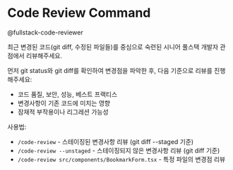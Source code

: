 # Code Review Command

@fullstack-code-reviewer

최근 변경된 코드(git diff, 수정된 파일들)를 중심으로 숙련된 시니어 풀스택 개발자 관점에서 리뷰해주세요.

먼저 git status와 git diff를 확인하여 변경점을 파악한 후, 다음 기준으로 리뷰를 진행해주세요:

- 코드 품질, 보안, 성능, 베스트 프랙티스
- 변경사항이 기존 코드에 미치는 영향
- 잠재적 부작용이나 리그레션 가능성

사용법:

- `/code-review` - 스테이징된 변경사항 리뷰 (git diff --staged 기준)
- `/code-review --unstaged` - 스테이징되지 않은 변경사항 리뷰 (git diff 기준)
- `/code-review src/components/BookmarkForm.tsx` - 특정 파일의 변경점 리뷰
